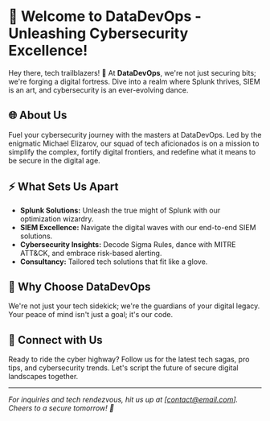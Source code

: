 # 🚀 Welcome to DataDevOps - Unleashing Cybersecurity Excellence!

Hey there, tech trailblazers! 👋 At **DataDevOps**, we're not just securing bits; we're forging a digital fortress. Dive into a realm where Splunk thrives, SIEM is an art, and cybersecurity is an ever-evolving dance.

## 🌐 About Us

Fuel your cybersecurity journey with the masters at DataDevOps. Led by the enigmatic Michael Elizarov, our squad of tech aficionados is on a mission to simplify the complex, fortify digital frontiers, and redefine what it means to be secure in the digital age.

## ⚡ What Sets Us Apart

- **Splunk Solutions:** Unleash the true might of Splunk with our optimization wizardry.
- **SIEM Excellence:** Navigate the digital waves with our end-to-end SIEM solutions.
- **Cybersecurity Insights:** Decode Sigma Rules, dance with MITRE ATT&CK, and embrace risk-based alerting.
- **Consultancy:** Tailored tech solutions that fit like a glove.

## 🚨 Why Choose DataDevOps

We're not just your tech sidekick; we're the guardians of your digital legacy. Your peace of mind isn't just a goal; it's our code.

## 🚀 Connect with Us

Ready to ride the cyber highway? Follow us for the latest tech sagas, pro tips, and cybersecurity trends. Let's script the future of secure digital landscapes together.

---

*For inquiries and tech rendezvous, hit us up at [contact@email.com]. Cheers to a secure tomorrow! 🍻*

<!---
DataDevOpsInc/DataDevOpsInc is a ✨ special ✨ repository because its `README.md` (this file) appears on your GitHub profile.
You can click the Preview link to take a look at your changes.
--->
